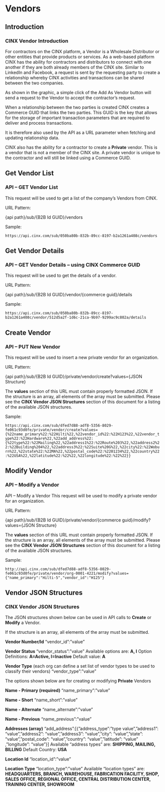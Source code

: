 # Vendors

## Introduction
### CINX Vendor Introduction

For contractors on the CINX platform, a Vendor is a Wholesale Distributor or other entities that provide products or services.  As a web-based platform CINX has the ability for contractors and distributors to connect with one another if they are both already members of the CINX site.  Similar to LinkedIn and Facebook, a request is sent by the requesting party to create a relationship whereby CINX activities and transactions can be shared between the two companies.

As shown in the graphic, a simple click of the Add As Vendor button will send a request to the Vendor to accept the contractor’s request.

When a relationship between the two parties is created CINX creates a Commerce GUID that links the two parties.  This GUID is the key that allows for the storage of important transaction parameters that are required to deliver and process transactions.

It is therefore also used by the API as a URL parameter when fetching and updating relationship data.

CINX also has the ability for a contractor to create a **Private** vendor.  This is a vendor that is not a member of the CINX site.  A private vendor is unique to the contractor and will still be linked using a Commerce GUID.

## Get Vendor List
### API – GET Vendor List

This request will be used to get a list of the company’s Vendors from CINX.

URL Pattern:

{api path}/sub/{B2B Id GUID}/vendors

Sample:

`https://api.cinx.com/sub/050ba80b-832b-89cc-8197-b2a1261a408c/vendors`

## Get Vendor Details
### API – GET Vendor Details – using CINX Commerce GUID

This request will be used to get the details of a vendor.

URL Pattern:

{api path}/sub/{B2B Id GUID}/vendor/{commerce guid}/details

Sample:

`https://api.cinx.com/sub/050ba80b-832b-89cc-8197-b2a1261a408c/vendor/512d5a2f-1d6c-21ca-9b97-9299ac9c802a/details`

## Create Vendor
### API – PUT New Vendor

This request will be used to insert a new private vendor for an organization.

URL Pattern:

{api path}/sub/{B2B Id GUID}/private/vendor/create?values={JSON Structure}

The **values** section of this URL must contain properly formatted JSON.  If the structure is an array, all elements of the array must be submitted.  Please see the **CINX Vendor JSON Structures** section of this document for a listing of the available JSON structures.

Sample:

`https://api.cinx.com/sub/dfed7d88-adf8-5356-8029-fe061c93d0fe/private/vendor/create?values={%22name_primary%22:%22Hilti%22,%22vendor_id%22:%22H123%22,%22vendor_type%22:%22Hardware%22,%22add_address%22:{%22type%22:%22Mailing%22,%22address1%22:%22Route%203%22,%22address2%22:%22Building%204%22,%22address3%22:%22Suite%20G%22,%22city%22:%22Woburn%22,%22state%22:%22MA%22,%22postal_code%22:%2201234%22,%22country%22:%22USA%22,%22latitude%22:%22%22,%22longitude%22:%22%22}}`

## Modify Vendor
### API – Modify a Vendor

API – Modify a Vendor
This request will be used to modify a private vendor for an organization.

URL Pattern:

{api path}/sub/{B2B Id GUID}/private/vendor/{commerce guid}/modify?values={JSON Structure}

The **values** section of this URL must contain properly formatted JSON.  If the structure is an array, all elements of the array must be submitted.  Please see the **CINX Vendor JSON Structures** section of this document for a listing of the available JSON structures.

Sample:

`http://api.cinx.com/sub/dfed7d88-adf8-5356-8029-fe061c93d0fe/private/vendor/org-0001-4221/modify?values={"name_primary":"Hilti-5","vendor_id":"H125"}`

## Vendor JSON Structures
### CINX Vendor JSON Structures

The JSON structures shown below can be used in API calls to **Create** or **Modify** a Vendor.

If the structure is an array, all elements of the array must be submitted.

**Vendor Number/Id**
“vendor_id”:”value”

**Vendor Status**
“vendor_status”:”value”
Available options are: **A, I**
Option Definitions: **A=Active, I=Inactive**
Default value: **A**

**Vendor Type** (each org can define a set list of vendor types to be used to classify their vendors)
“vendor_type”:”value”

The options shown below are for creating or modifying **Private** Vendors

**Name - Primary (required)**
“name_primary”:”value”

**Name - Short**
“name_short”:”value”

**Name - Alternate**
“name_alternate”:”value”

**Name - Previous**
“name_previous”:”value”

**Addresses (array)**
“add_address”:[{”address_type”:”type value”,”address1”: “value”,”address2”: “value”,”address3”: “value”,”city”: “value”,”state”: “value”,”postal_code”: “value”,”country”: “value”,”latitude”: “value” ,”longitude”: “value”}]
Available “address types” are: **SHIPPING, MAILING, BILLING**
Default Country: **USA**

**Location Id**
“location_id”:”value”

**Location Type**
“location_type”:”value”
Available “location types” are: **HEADQUARTERS, BRANCH, WAREHOUSE, FABRICATION FACILITY, SHOP, SALES OFFICE, REGIONAL OFFICE, CENTRAL DISTRIBUTION CENTER, TRAINING CENTER, SHOWROOM**





